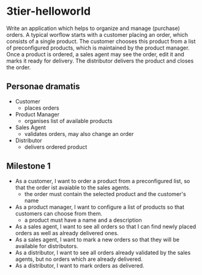 # 3tier-helloworld

Write an application which helps to organize and manage (purchase) orders.
A typical worflow starts with a customer placing an order, which consists of a single product. The customer chooses this product from a list of preconfigured products, which is maintained by the product manager. Once a product is ordered, a sales agent may see the order, edit it and marks it ready for delivery. The distributor delivers the product and closes the order.

## Personae dramatis

* Customer
  * places orders
* Product Manager
  * organises list of available products
* Sales Agent
  * validates orders, may also change an order
* Distributor
  * delivers ordered product

## Milestone 1

* As a customer, I want to order a product from a preconfigured list, so that the order ist avaiable to the sales agents.
  * the order must contain the selected product and the customer's name
* As a product manager, I want to configure a list of products so that customers can choose from them.
  * a product must have a name and a description
* As a sales agent, I want to see all orders so that I can find newly placed orders as well as already delivered ones.
* As a sales agent, I want to mark a new orders so that they will be available for distributors.
* As a distributor, I want to see all orders already validated by the sales agents, but no orders which are already delivered.
* As a distributor, I want to mark orders as delivered.

